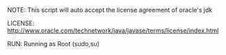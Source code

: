 NOTE:
This script will auto accept the license agreement of oracle's jdk

LICENSE:
http://www.oracle.com/technetwork/java/javase/terms/license/index.html

RUN:
Running as Root (sudo,su)

